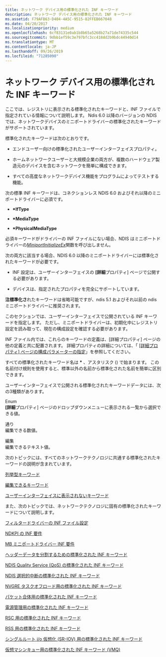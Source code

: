 ```yaml
---
title: ネットワーク デバイス用の標準化された INF キーワード
description: ネットワーク デバイス用の標準化された INF キーワード
ms.assetid: F79AFB63-D404-4A5C-9515-82FFEB667048
ms.date: 04/20/2017
ms.localizationpriority: medium
ms.openlocfilehash: 6cf83131e0ab1b8b65a5268b27a71de74335c544
ms.sourcegitcommit: 9dbb1ef59c3e797bfc3cc418dd2b9bdc44940d14
ms.translationtype: MT
ms.contentlocale: ja-JP
ms.lasthandoff: 09/26/2019
ms.locfileid: "71285090"
---
```

# <a name="standardized-inf-keywords-for-network-devices"></a>ネットワーク デバイス用の標準化された INF キーワード





ここでは、レジストリに表示される標準化されたキーワードと、INF ファイルで指定されている情報について説明します。 Ndis 6.0 以降のバージョンの NDIS では、ネットワークデバイスのミニポートドライバーの標準化されたキーワードがサポートされています。

標準化されたキーワードは次のとおりです。

-   エンドユーザー向けの標準化されたユーザーインターフェイスプロパティ。

-   ホームネットワークユーザーと大規模企業の両方が、複数のハードウェア製造元のデバイスを含むネットワークを簡単に構成できます。

-   すべての高度なネットワークデバイス機能をプログラムによってテストする機能。

次の標準 INF キーワードは、コネクションレス NDIS 6.0 およびそれ以降のミニポートドライバーに必須です。

-   **\*IfType**

-   **\*MediaType**

-   **\*PhysicalMediaType**

必須キーワードがドライバーの INF ファイルにない場合、NDIS はミニポートドライバーの[*MiniportInitializeEx*](https://docs.microsoft.com/windows-hardware/drivers/ddi/content/ndis/nc-ndis-miniport_initialize)関数を呼び出しません。

次の両方に該当する場合、NDIS 6.0 以降のミニポートドライバーには標準化されたキーワードが必要です。

-   INF 設定は、ユーザーインターフェイスの **[詳細**プロパティ] ページで公開する必要があります。

-   デバイスは、指定されたプロパティを完全にサポートしています。

**注標準化さ**れたキーワードは省略可能ですが、ndis 5.1 およびそれ以前の ndis ミニポートドライバーに推奨されます。  

 

このセクションでは、ユーザーインターフェイスで公開されている INF キーワードを指定します。 ただし、ミニポートドライバーは、初期化中にレジストリ設定を読み取って、現在の構成設定を確認する必要があります。

INF ファイル内では、これらのキーワードの定義は、[詳細プロパティ] ページの他の定義と共に配置されます。 詳細プロパティの詳細については、「 [[詳細プロパティ] ページの構成パラメーターの指定](specifying-configuration-parameters-for-the-advanced-properties-page.md)」を参照してください。

すべての標準化されたキーワード名は **\*** 、アスタリスク () で始まります。 この名前付け規則を使用すると、標準以外の名前から標準化された名前を簡単に区別できます。

ユーザーインターフェイスで公開される標準化されたキーワードデータには、次の3種類があります。

<a href="" id="enum"></a>Enum  
**[詳細**プロパティ] ページのドロップダウンメニューに表示される一覧から選択できる値。

<a href="" id="int"></a>通り  
編集できる数値。

<a href="" id="edit"></a>編集  
編集できるテキスト値。

次のトピックには、すべてのネットワークテクノロジに共通する標準化されたキーワードの説明が含まれています。

[列挙型キーワード](enumeration-keywords.md)

[編集できるキーワード](keywords-that-can-be-edited.md)

[ユーザーインターフェイスに表示されないキーワード](keywords-not-displayed-in-the-user-interface.md)

また、次のトピックでは、ネットワークテクノロジに固有の標準化されたキーワードについて説明します。

[フィルタードライバーの INF ファイル設定](inf-file-settings-for-filter-drivers.md)

[NDKPI の INF 要件](inf-requirements-for-ndkpi.md)

[MB ミニポートドライバー INF 要件](mb-miniport-driver-inf-requirements.md)

[ヘッダーデータを分割するための標準化された INF キーワード](standardized-inf-keywords-for-header-data-split.md)

[NDIS Quality Service (QoS) の標準化された INF キーワード](standardized-inf-keywords-for-ndis-qos.md)

[NDIS 選択的中断の標準化された INF キーワード](standardized-inf-keywords-for-ndis-selective-suspend.md)

[NVGRE タスクオフロード用の標準化された INF キーワード](standardized-inf-keywords-for-nvgre-task-offload.md)

[パケット合体用の標準化された INF キーワード](standardized-inf-keywords-for-packet-coalescing.md)

[電源管理用の標準化された INF キーワード](standardized-inf-keywords-for-power-management.md)

[RSC 用の標準化された INF キーワード](standardized-inf-keywords-for-rsc.md)

[RSS 用の標準化された INF キーワード](standardized-inf-keywords-for-rss.md)

[シングルルート i/o 仮想化 (SR-IOV) 用の標準化された INF キーワード](standardized-inf-keywords-for-sr-iov.md)

[仮想マシンキュー用の標準化された INF キーワード (VMQ)](standardized-inf-keywords-for-vmq.md)

 

 





